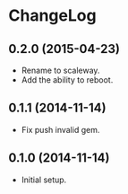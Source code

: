 # ChangeLog

## 0.2.0 (2015-04-23)

- Rename to scaleway.
- Add the ability to reboot.

## 0.1.1 (2014-11-14)

- Fix push invalid gem.

## 0.1.0 (2014-11-14)

- Initial setup.
